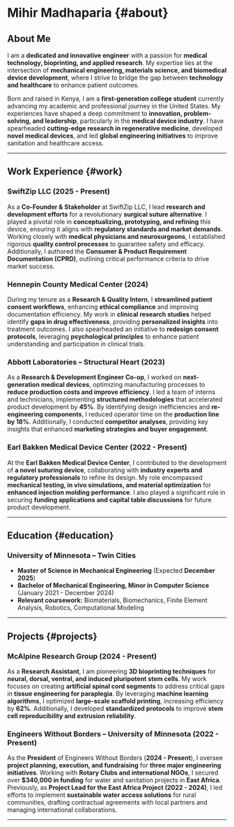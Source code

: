 # Mihir Madhaparia {#about}

## About Me
I am a **dedicated and innovative engineer** with a passion for **medical technology, bioprinting, and applied research**. My expertise lies at the intersection of **mechanical engineering, materials science, and biomedical device development**, where I strive to bridge the gap between **technology and healthcare** to enhance patient outcomes. 

Born and raised in Kenya, I am a **first-generation college student** currently advancing my academic and professional journey in the United States. My experiences have shaped a deep commitment to **innovation, problem-solving, and leadership**, particularly in the **medical device industry**. I have spearheaded **cutting-edge research in regenerative medicine**, developed **novel medical devices**, and led **global engineering initiatives** to improve sanitation and healthcare access.

---

## Work Experience {#work}

### **SwiftZip LLC (2025 - Present)**
As a **Co-Founder & Stakeholder** at SwiftZip LLC, I lead **research and development efforts** for a revolutionary **surgical suture alternative**. I played a pivotal role in **conceptualizing, prototyping, and refining** this device, ensuring it aligns with **regulatory standards and market demands**. Working closely with **medical physicians and neurosurgeons**, I established rigorous **quality control processes** to guarantee safety and efficacy. Additionally, I authored the **Consumer & Product Requirement Documentation (CPRD)**, outlining critical performance criteria to drive market success.

### **Hennepin County Medical Center (2024)**
During my tenure as a **Research & Quality Intern**, I **streamlined patient consent workflows**, enhancing **ethical compliance** and improving documentation efficiency. My work in **clinical research studies** helped identify **gaps in drug effectiveness**, providing **personalized insights** into treatment outcomes. I also spearheaded an initiative to **redesign consent protocols**, leveraging **psychological principles** to enhance patient understanding and participation in clinical trials.

### **Abbott Laboratories – Structural Heart (2023)**
As a **Research & Development Engineer Co-op**, I worked on **next-generation medical devices**, optimizing manufacturing processes to **reduce production costs and improve efficiency**. I led a team of interns and technicians, implementing **structured methodologies** that accelerated product development by **45%**. By identifying design inefficiencies and **re-engineering components**, I reduced operator time on the **production line by 18%**. Additionally, I conducted **competitor analyses**, providing key insights that enhanced **marketing strategies and buyer engagement**.

### **Earl Bakken Medical Device Center (2022 - Present)**
At the **Earl Bakken Medical Device Center**, I contributed to the development of **a novel suturing device**, collaborating with **industry experts and regulatory professionals** to refine its design. My role encompassed **mechanical testing, in vivo simulations, and material optimization** for **enhanced injection molding performance**. I also played a significant role in securing **funding applications and capital table discussions** for future product development.

---

## Education {#education}

### **University of Minnesota – Twin Cities**  
- **Master of Science in Mechanical Engineering** (Expected **December 2025**)  
- **Bachelor of Mechanical Engineering, Minor in Computer Science** (January 2021 - December 2024)  
- **Relevant coursework:** Biomaterials, Biomechanics, Finite Element Analysis, Robotics, Computational Modeling

---

## Projects {#projects}

### **McAlpine Research Group (2024 - Present)**
As a **Research Assistant**, I am pioneering **3D bioprinting techniques** for **neural, dorsal, ventral, and induced pluripotent stem cells**. My work focuses on creating **artificial spinal cord segments** to address critical gaps in **tissue engineering for paraplegia**. By leveraging **machine learning algorithms**, I optimized **large-scale scaffold printing**, increasing efficiency by **62%**. Additionally, I developed **standardized protocols** to improve **stem cell reproducibility and extrusion reliability**.

### **Engineers Without Borders – University of Minnesota (2022 - Present)**
As the **President** of Engineers Without Borders (**2024 - Present**), I oversee **project planning, execution, and fundraising** for **three major engineering initiatives**. Working with **Rotary Clubs and international NGOs**, I secured over **$340,000 in funding** for water and sanitation projects in **East Africa**. Previously, as **Project Lead for the East Africa Project (2022 - 2024)**, I led efforts to implement **sustainable water access solutions** for rural communities, drafting contractual agreements with local partners and managing international collaborations.

---

